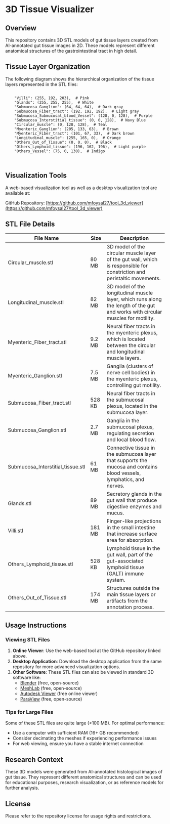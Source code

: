 # 3D Tissue Visualizer

## Overview
This repository contains 3D STL models of gut tissue layers created from AI-annotated gut tissue images in 2D. These models represent different anatomical structures of the gastrointestinal tract in high detail.

## Tissue Layer Organization
The following diagram shows the hierarchical organization of the tissue layers represented in the STL files:

```mermaid

    "Villi": (255, 192, 203),  # Pink
    "Glands": (255, 255, 255),  # White
    "Submucosa_Ganglion": (64, 64, 64),  # Dark gray
    "Submucosa_Fiber_tract": (192, 192, 192),  # Light gray
    "Submucosa_Submucosal_blood_Vessel": (128, 0, 128),  # Purple
    "Submucosa_Interstitial_tissue": (0, 0, 128),  # Navy Blue
    "Circular_muscle": (0, 128, 128),  # Teal
    "Myenteric_Ganglion": (205, 133, 63),  # Brown
    "Myenteric_Fiber_tract": (101, 67, 33),  # Dark brown
    "Longitudinal_muscle": (255, 165, 0),  # Orange
    "Others_Out_of_Tissue": (0, 0, 0),  # Black
    "Others_Lymphoid_tissue": (196, 162, 196),  # Light purple
    "Others_Vessel": (75, 0, 130),  # Indigo

    
```

## Visualization Tools
A web-based visualization tool as well as a desktop visualization tool are available at:

GitHub Repository: [https://github.com/mfoysal27/tool_3d_viewer](https://github.com/mfoysal27/tool_3d_viewer)

## STL File Details

| File Name | Size | Description |
|-----------|------|-------------|
| Circular_muscle.stl | 80 MB | 3D model of the circular muscle layer of the gut wall, which is responsible for constriction and peristaltic movements. |
| Longitudinal_muscle.stl | 82 MB | 3D model of the longitudinal muscle layer, which runs along the length of the gut and works with circular muscles for motility. |
| Myenteric_Fiber_tract.stl | 9.2 MB | Neural fiber tracts in the myenteric plexus, which is located between the circular and longitudinal muscle layers. |
| Myenteric_Ganglion.stl | 7.5 MB | Ganglia (clusters of nerve cell bodies) in the myenteric plexus, controlling gut motility. |
| Submucosa_Fiber_tract.stl | 528 KB | Neural fiber tracts in the submucosal plexus, located in the submucosa layer. |
| Submucosa_Ganglion.stl | 2.7 MB | Ganglia in the submucosal plexus, regulating secretion and local blood flow. |
| Submucosa_Interstitial_tissue.stl | 61 MB | Connective tissue in the submucosa layer that supports the mucosa and contains blood vessels, lymphatics, and nerves. |
| Glands.stl | 89 MB | Secretory glands in the gut wall that produce digestive enzymes and mucus. |
| Villi.stl | 181 MB | Finger-like projections in the small intestine that increase surface area for absorption. |
| Others_Lymphoid_tissue.stl | 528 KB | Lymphoid tissue in the gut wall, part of the gut-associated lymphoid tissue (GALT) immune system. |
| Others_Out_of_Tissue.stl | 174 MB | Structures outside the main tissue layers or artifacts from the annotation process. |

## Usage Instructions

### Viewing STL Files
1. **Online Viewer**: Use the web-based tool at the GitHub repository linked above.
2. **Desktop Application**: Download the desktop application from the same repository for more advanced visualization options.
3. **Other Software**: These STL files can also be viewed in standard 3D software like:
   - [Blender](https://www.blender.org/) (free, open-source)
   - [MeshLab](https://www.meshlab.net/) (free, open-source)
   - [Autodesk Viewer](https://viewer.autodesk.com/) (free online viewer)
   - [ParaView](https://www.paraview.org/) (free, open-source)

### Tips for Large Files
Some of these STL files are quite large (>100 MB). For optimal performance:
- Use a computer with sufficient RAM (16+ GB recommended)
- Consider decimating the meshes if experiencing performance issues
- For web viewing, ensure you have a stable internet connection

## Research Context
These 3D models were generated from AI-annotated histological images of gut tissue. They represent different anatomical structures and can be used for educational purposes, research visualization, or as reference models for further analysis.

## License
Please refer to the repository license for usage rights and restrictions.

